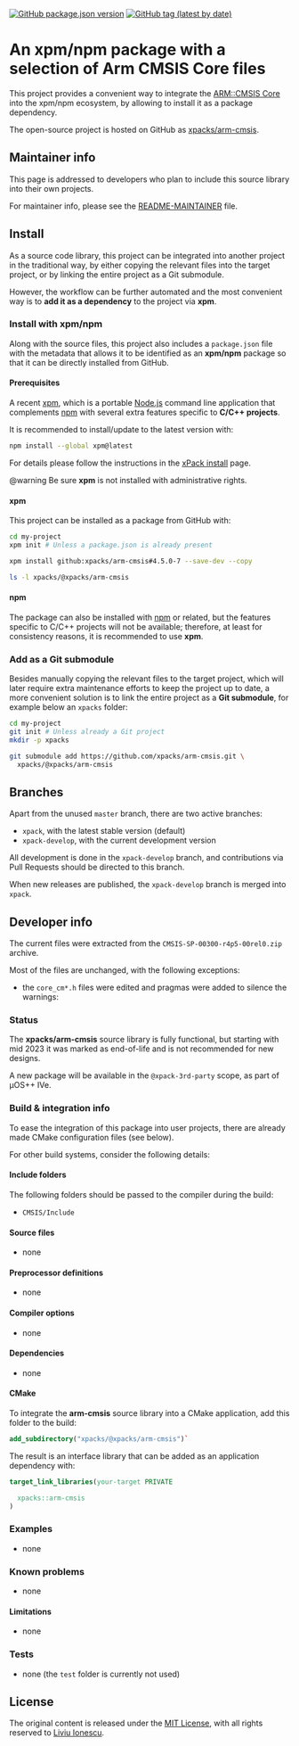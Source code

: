 [![GitHub package.json version](https://img.shields.io/github/package-json/v/xpacks/arm-cmsis)](https://github.com/xpacks/arm-cmsis/blob/xpack/package.json)
[![GitHub tag (latest by date)](https://img.shields.io/github/v/tag/xpacks/arm-cmsis)](https://github.com/xpacks/arm-cmsis/tags/)

# An xpm/npm package with a selection of Arm CMSIS Core files

This project provides a convenient way to integrate the
[ARM::CMSIS Core](https://arm-software.github.io/CMSIS_5/General/html/index.html)
into the xpm/npm ecosystem, by allowing to install it as a package dependency.

The open-source project is hosted on GitHub as
[xpacks/arm-cmsis](https://github.com/xpacks/arm-cmsis).

## Maintainer info

This page is addressed to developers who plan to include this source
library into their own projects.

For maintainer info, please see the
[README-MAINTAINER](README-MAINTAINER.md) file.

## Install

As a source code library, this project can be integrated into another project
in the traditional way,
by either copying the relevant files into the target project, or by linking
the entire project as a Git submodule.

However, the workflow can be further automated and the most convenient way is
to **add it as a dependency** to the project via **xpm**.

### Install with xpm/npm

Along with the source files, this project also includes a
`package.json` file with the metadata that allows it to be identified as an
**xpm/npm** package so that it can be directly installed from GitHub.

#### Prerequisites

A recent [xpm](https://xpack.github.io/xpm/),
which is a portable [Node.js](https://nodejs.org/) command line application
that complements [npm](https://docs.npmjs.com)
with several extra features specific to
**C/C++ projects**.

It is recommended to install/update to the latest version with:

```sh
npm install --global xpm@latest
```

For details please follow the instructions in the
[xPack install](https://xpack.github.io/install/) page.

@warning
Be sure **xpm** is not installed with administrative rights.

#### xpm

This project can be installed as a package from GitHub with:

```sh
cd my-project
xpm init # Unless a package.json is already present

xpm install github:xpacks/arm-cmsis#4.5.0-7 --save-dev --copy

ls -l xpacks/@xpacks/arm-cmsis
```

#### npm

The package can also be installed with [npm](https://docs.npmjs.com)
or related, but
the features specific to C/C++ projects will not be available;
therefore, at least for consistency reasons, it is recommended
to use **xpm**.

### Add as a Git submodule

Besides manually copying the relevant files to the target
project, which will later require extra maintenance efforts to keep the
project up to date, a more convenient
solution is to link the entire project as a **Git submodule**,
for example below an `xpacks` folder:

```sh
cd my-project
git init # Unless already a Git project
mkdir -p xpacks

git submodule add https://github.com/xpacks/arm-cmsis.git \
  xpacks/@xpacks/arm-cmsis
```

## Branches

Apart from the unused `master` branch, there are two active branches:

- `xpack`, with the latest stable version (default)
- `xpack-develop`, with the current development version

All development is done in the `xpack-develop` branch, and contributions via
Pull Requests should be directed to this branch.

When new releases are published, the `xpack-develop` branch is merged
into `xpack`.

## Developer info

The current files were extracted from the `CMSIS-SP-00300-r4p5-00rel0.zip` archive.

Most of the files are unchanged, with the following exceptions:

- the `core_cm*.h` files were edited and pragmas were added to silence the warnings:

### Status

The **xpacks/arm-cmsis** source library is fully functional,
but starting with mid 2023 it was marked as end-of-life and
is not recommended for new designs.

A new package will be available in the `@xpack-3rd-party` scope,
as part of µOS++ IVe.

### Build & integration info

To ease the integration of this package into user projects, there
are already made CMake configuration files (see below).

For other build systems, consider the following details:

#### Include folders

The following folders should be passed to the compiler during the build:

- `CMSIS/Include`

#### Source files

- none

#### Preprocessor definitions

- none

#### Compiler options

- none

#### Dependencies

- none

#### CMake

To integrate the **arm-cmsis** source library
into a CMake application,
add this folder to the build:

```cmake
add_subdirectory("xpacks/@xpacks/arm-cmsis")`
```

The result is an interface library that can be added as an application
dependency with:

```cmake
target_link_libraries(your-target PRIVATE

  xpacks::arm-cmsis
)
```

### Examples

- none

### Known problems

- none

#### Limitations

- none

### Tests

- none (the `test` folder is currently not used)

## License

The original content is released under the
[MIT License](https://opensource.org/licenses/mit/),
with all rights reserved to
[Liviu Ionescu](https://github.com/ilg-ul).
